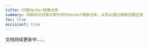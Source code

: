 ```yaml
---
title: 对接Docker镜像仓库
summary: 讲解如何对接云帮外部的docker镜像仓库，从而从通过镜像创建应用
toc: true
asciicast: true
---
```


文档持续更新中……